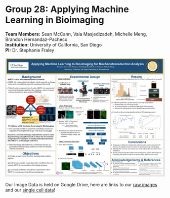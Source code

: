 # Group 28: Applying Machine Learning in Bioimaging
__Team Members:__ Sean McCann, Vala Masjedizadeh, Michelle Meng, Brandon Hernandaz-Pacheco\
__Institution:__ University of California, San Diego\
__PI:__ Dr. Stephanie Fraley

![Poster](Group28_Poster.jpg)

Our Image Data is held on Google Drive, here are links to our [raw images](https://drive.google.com/drive/folders/1TlN2mZTPc1FKBR7PLxBf4DhVDv5ISKGf?usp=sharing) and our [single cell data](https://drive.google.com/drive/folders/1YvIWdRl8-owXv8PKYJkMMevtqf6HbeHz?usp=sharing)! 
